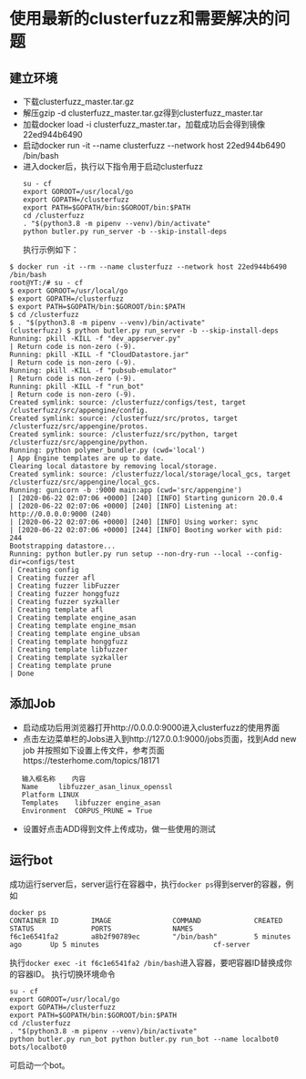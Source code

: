 # 使用最新的clusterfuzz和需要解决的问题

## 建立环境
* 下载clusterfuzz_master.tar.gz
* 解压gzip -d clusterfuzz_master.tar.gz得到clusterfuzz_master.tar
* 加载docker load -i clusterfuzz_master.tar，加载成功后会得到镜像22ed944b6490
* 启动docker run -it --name clusterfuzz --network host 22ed944b6490 /bin/bash
* 进入docker后，执行以下指令用于启动clusterfuzz
   ```
   su - cf
   export GOROOT=/usr/local/go
   export GOPATH=/clusterfuzz
   export PATH=$GOPATH/bin:$GOROOT/bin:$PATH
   cd /clusterfuzz
   . "$(python3.8 -m pipenv --venv)/bin/activate"
   python butler.py run_server -b --skip-install-deps
   ```
   执行示例如下：
```
$ docker run -it --rm --name clusterfuzz --network host 22ed944b6490 /bin/bash
root@YT:/# su - cf
$ export GOROOT=/usr/local/go
$ export GOPATH=/clusterfuzz
$ export PATH=$GOPATH/bin:$GOROOT/bin:$PATH
$ cd /clusterfuzz
$ . "$(python3.8 -m pipenv --venv)/bin/activate"
(clusterfuzz) $ python butler.py run_server -b --skip-install-deps
Running: pkill -KILL -f "dev_appserver.py"
| Return code is non-zero (-9).
Running: pkill -KILL -f "CloudDatastore.jar"
| Return code is non-zero (-9).
Running: pkill -KILL -f "pubsub-emulator"
| Return code is non-zero (-9).
Running: pkill -KILL -f "run_bot"
| Return code is non-zero (-9).
Created symlink: source: /clusterfuzz/configs/test, target /clusterfuzz/src/appengine/config.
Created symlink: source: /clusterfuzz/src/protos, target /clusterfuzz/src/appengine/protos.
Created symlink: source: /clusterfuzz/src/python, target /clusterfuzz/src/appengine/python.
Running: python polymer_bundler.py (cwd='local')
| App Engine templates are up to date.
Clearing local datastore by removing local/storage.
Created symlink: source: /clusterfuzz/local/storage/local_gcs, target /clusterfuzz/src/appengine/local_gcs.
Running: gunicorn -b :9000 main:app (cwd='src/appengine')
| [2020-06-22 02:07:06 +0000] [240] [INFO] Starting gunicorn 20.0.4
| [2020-06-22 02:07:06 +0000] [240] [INFO] Listening at: http://0.0.0.0:9000 (240)
| [2020-06-22 02:07:06 +0000] [240] [INFO] Using worker: sync
| [2020-06-22 02:07:06 +0000] [244] [INFO] Booting worker with pid: 244
Bootstrapping datastore...
Running: python butler.py run setup --non-dry-run --local --config-dir=configs/test
| Creating config
| Creating fuzzer afl
| Creating fuzzer libFuzzer
| Creating fuzzer honggfuzz
| Creating fuzzer syzkaller
| Creating template afl
| Creating template engine_asan
| Creating template engine_msan
| Creating template engine_ubsan
| Creating template honggfuzz
| Creating template libfuzzer
| Creating template syzkaller
| Creating template prune
| Done
```
## 添加Job
* 启动成功后用浏览器打开http://0.0.0.0:9000进入clusterfuzz的使用界面
* 点击左边菜单栏的Jobs进入到http://127.0.0.1:9000/jobs页面，找到Add new job
   并按照如下设置上传文件，参考页面https://testerhome.com/topics/18171
```   
   输入框名称	内容
   Name		libfuzzer_asan_linux_openssl
   Platform	LINUX
   Templates	libfuzzer engine_asan
   Environment 	CORPUS_PRUNE = True
```

* 设置好点击ADD得到文件上传成功，做一些使用的测试

## 运行bot
成功运行server后，server运行在容器中，执行`docker ps`得到server的容器，例如
```
docker ps
CONTAINER ID        IMAGE               COMMAND             CREATED             STATUS              PORTS               NAMES
f6c1e6541fa2        a8b2f90789ec        "/bin/bash"         5 minutes ago       Up 5 minutes                            cf-server
```
执行`docker exec -it f6c1e6541fa2 /bin/bash`进入容器，要吧容器ID替换成你的容器ID。
执行切换环境命令
   ```
   su - cf
   export GOROOT=/usr/local/go
   export GOPATH=/clusterfuzz
   export PATH=$GOPATH/bin:$GOROOT/bin:$PATH
   cd /clusterfuzz
   . "$(python3.8 -m pipenv --venv)/bin/activate"
   python butler.py run_bot python butler.py run_bot --name localbot0 bots/localbot0
   ```
   可启动一个bot。
